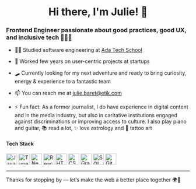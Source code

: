 <h1 align="center">Hi there, I'm Julie! 👋</h1>

### Frontend Engineer passionate about good practices, good UX, and inclusive tech 👩🏻‍💻

- 🤸‍♀️ Studied software engineering at [Ada Tech School](https://adatechschool.fr/)

- 🌱 Worked few years on user-centric projects at startups

- 🛹 Currently looking for my next adventure and ready to bring curiosity, energy & experience to a fantastic team
 
- 📫 You can reach me at [julie.baret@etik.com](mailto:julie.baret@etik.com)

- ⚡ Fun fact: As a former journalist, I do have experience in digital content and in the media industry, but also in caritative institutions engaged against discriminations or improving access to culture. I also play piano and guitar, 📚 read a lot, ✨ love astrology and 🖤 tattoo art

<h4 align="left">Tech Stack</h4>
<p align="left">
  <img src="https://img.shields.io/badge/JavaScript-F7DF1E?style=for-the-badge&logo=javascript&logoColor=black" alt="JavaScript" height="30"/>
  <img src="https://img.shields.io/badge/TypeScript-3178C6?style=for-the-badge&logo=typescript&logoColor=white" alt="TypeScript" height="30"/>
  <img src="https://img.shields.io/badge/Next.js-000000?style=for-the-badge&logo=next.js&logoColor=white" alt="NextJS" height="30"/>
  <img src="https://img.shields.io/badge/React-61DAFB?style=for-the-badge&logo=react&logoColor=black" alt="React" height="30"/>
  <img src="https://img.shields.io/badge/HTML5-E34F26?style=for-the-badge&logo=html5&logoColor=white" alt="HTML5" height="30"/>
  <img src="https://img.shields.io/badge/CSS3-1572B6?style=for-the-badge&logo=css3&logoColor=white" alt="CSS3" height="30"/>
  <img src="https://img.shields.io/badge/GraphQL-E10098?style=for-the-badge&logo=graphql&logoColor=white" alt="GraphQL" height="30"/>
  <img src="https://img.shields.io/badge/SQL-4479A1?style=for-the-badge&logo=mysql&logoColor=white" alt="SQL" height="30"/>
  <img src="https://img.shields.io/badge/Git-F05032?style=for-the-badge&logo=git&logoColor=white" alt="Git" height="30"/>
</p>

---

Thanks for stopping by — let’s make the web a better place together 🌍💫
